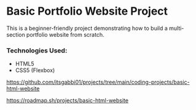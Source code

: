 # Basic Portfolio Website Project

This is a beginner-friendly project demonstrating how to build a multi-section portfolio website from scratch.

### Technologies Used:

- HTML5
- CSS5 (Flexbox)

https://github.com/itsgabbi01/projects/tree/main/coding-projects/basic-html-website

https://roadmap.sh/projects/basic-html-website
